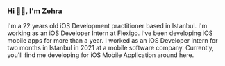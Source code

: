 ### Hi 👋🏽, I'm Zehra


I'm a 22 years old iOS Development practitioner based in Istanbul. I'm working as an iOS Developer Intern at Flexigo. I’ve been developing iOS mobile apps for more than a year.  I worked as an iOS Developer Intern for two months in Istanbul in 2021 at a mobile software company.  Currently, you'll find me developing for iOS Mobile Application around here.

<!--
**zehrakaraman/zehrakaraman** is a ✨ _special_ ✨ repository because its `README.md` (this file) appears on your GitHub profile.



Here are some ideas to get you started:

- 🔭 I’m currently working on ...
- 🌱 I’m currently learning ...
- 👯 I’m looking to collaborate on ...
- 🤔 I’m looking for help with ...
- 💬 Ask me about ...
- 📫 How to reach me: ...
- 😄 Pronouns: ...
- ⚡ Fun fact: ...
-->
